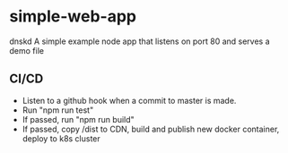 # simple-web-app
dnskd
A simple example node app that listens on port 80 and serves a demo file



## CI/CD
* Listen to a github hook when a commit to master is made.
* Run "npm run test"
* If passed, run "npm run build"
* If passed, copy /dist to CDN, build and publish new docker container, deploy to k8s cluster
